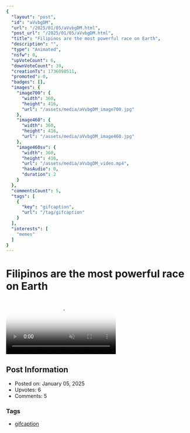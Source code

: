 ```yaml
---
{
  "layout": "post",
  "id": "aVvbgDM",
  "url": "/2025/01/05/aVvbgDM.html",
  "post_url": "/2025/01/05/aVvbgDM.html",
  "title": "Filipinos are the most powerful race on Earth",
  "description": "",
  "type": "Animated",
  "nsfw": 0,
  "upVoteCount": 6,
  "downVoteCount": 39,
  "creationTs": 1736098511,
  "promoted": 0,
  "badges": [],
  "images": {
    "image700": {
      "width": 360,
      "height": 416,
      "url": "/assets/media/aVvbgDM_image700.jpg"
    },
    "image460": {
      "width": 360,
      "height": 416,
      "url": "/assets/media/aVvbgDM_image460.jpg"
    },
    "image460sv": {
      "width": 360,
      "height": 416,
      "url": "/assets/media/aVvbgDM_video.mp4",
      "hasAudio": 0,
      "duration": 2
    }
  },
  "commentsCount": 5,
  "tags": [
    {
      "key": "gifcaption",
      "url": "/tag/gifcaption"
    }
  ],
  "interests": [
    "memes"
  ]
}
---
```


# Filipinos are the most powerful race on Earth

<video controls playsinline loop muted poster="/assets/media/aVvbgDM_image460.jpg">
  <source src="/assets/media/aVvbgDM_video.mp4" type="video/mp4">
  Your browser does not support the video tag.
</video>

## Post Information

- Posted on: January 05, 2025
- Upvotes: 6
- Comments: 5

### Tags

- [gifcaption](/tag/gifcaption)
